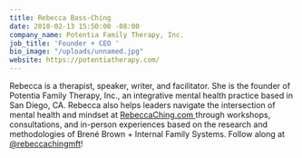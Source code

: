 ```yaml
---
title: Rebecca Bass-Ching
date: 2018-02-13 15:50:00 -08:00
company_name: Potentia Family Therapy, Inc.
job_title: 'Founder + CEO '
bio_image: "/uploads/unnamed.jpg"
website: https://potentiatherapy.com/
---
```


Rebecca is a therapist, speaker, writer, and facilitator. She is the founder of Potentia Family Therapy, Inc., an integrative mental health practice based in San Diego, CA. Rebecca also helps leaders navigate the intersection of mental health and mindset at [RebeccaChing.com ](http://rebeccaching.com/)through workshops, consultations, and in-person experiences based on the research and methodologies of Brené Brown \+ Internal Family Systems. Follow along at [@rebeccachingmft](https://www.instagram.com/rebeccachingmft/)!